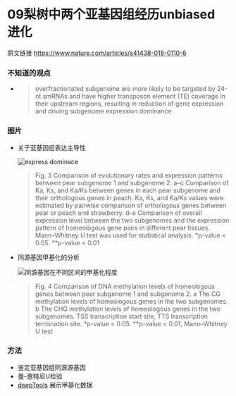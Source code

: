# 09梨树中两个亚基因组经历unbiased 进化

原文链接  https://www.nature.com/articles/s41438-018-0110-6 

### 不知道的观点

+ >  overfractionated subgenome are more likely to be targeted
  >by 24-nt smRNAs and have higher transposon element
  >(TE) coverage in their upstream regions, resulting in
  >reduction of gene expression and driving subgenome
  >expression dominance  



### 图片

+ 关于亚基因组表达主导性

  ![express dominace](https://media.springernature.com/lw685/springer-static/image/art%3A10.1038%2Fs41438-018-0110-6/MediaObjects/41438_2018_110_Fig3_HTML.png?as=webp)

  >   Fig. 3 Comparison of evolutionary rates and expression patterns between pear subgenome 1 and subgenome 2. a–c Comparison of Ka, Ks,
  > and Ka/Ks between genes in each pear subgenome and their orthologous genes in peach. Ka, Ks, and Ka/Ks values were estimated by pairwise
  > comparison of orthologous genes between pear or peach and strawberry. d–e Comparison of overall expression level between the two subgenomes
  > and the expression pattern of homeologous gene pairs in different pear tissues. Mann–Whitney U test was used for statistical analysis. *p-value < 0.05.
  > **p-value < 0.01  

+ 同源基因甲基化的分析

  ![同源基因在不同区间的甲基化程度](https://media.springernature.com/lw685/springer-static/image/art%3A10.1038%2Fs41438-018-0110-6/MediaObjects/41438_2018_110_Fig4_HTML.png?as=webp)

  >   Fig. 4 Comparison of DNA methylation levels of homeologous genes between pear subgenome 1 and subgenome 2. a The CG methylation
  > levels of homeologous genes in the two subgenomes. b The CHG methylation levels of homeologous genes in the two subgenomes. TSS
  > transcription start site, TTS transcription termination site. *p-value < 0.05. **p-value < 0.01, Mann–Whitney U test  

### 方法

+ 鉴定亚基因组同源源基因
+  曼-惠特尼U检验 
+   [ deepTools](https://deeptools.readthedocs.io/en/develop/index.html#)  展示甲基化数据

